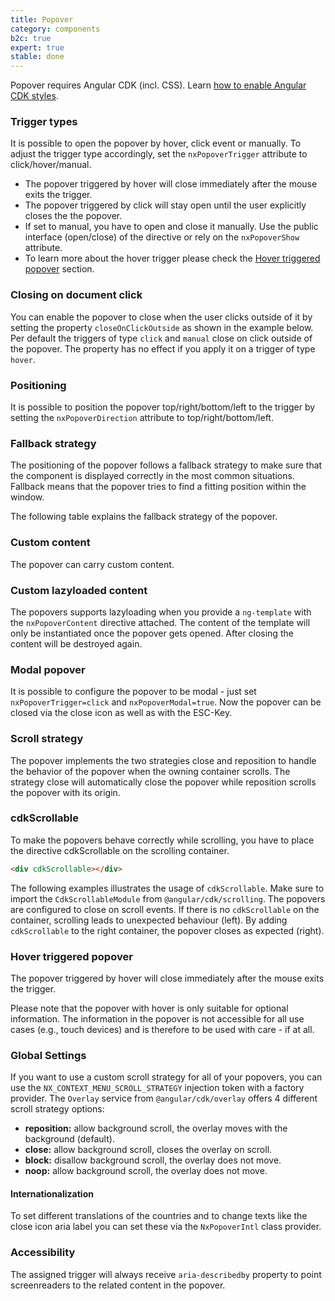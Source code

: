 ```yaml
---
title: Popover
category: components
b2c: true
expert: true
stable: done
---
```


Popover requires Angular CDK (incl. CSS). Learn [how to enable Angular CDK styles](./documentation/overlay/overview#angular-cdk).

### Trigger types

It is possible to open the popover by hover, click event or manually. To adjust the trigger type accordingly, set the `nxPopoverTrigger` attribute to click/hover/manual.

-   The popover triggered by hover will close immediately after the mouse exits the trigger.
-   The popover triggered by click will stay open until the user explicitly closes the the popover.
-   If set to manual, you have to open and close it manually. Use the public interface (open/close) of the directive or rely on the `nxPopoverShow` attribute.
-   To learn more about the hover trigger please check the [Hover triggered popover](./documentation/popover/overview#hover-triggered-popover) section.
<!-- example(popover-trigger) -->

### Closing on document click

You can enable the popover to close when the user clicks outside of it by setting the property `closeOnClickOutside` as shown in the example below. Per default the triggers of type `click` and `manual` close on click outside of the popover. The property has no effect if you apply it on a trigger of type `hover`.

<!-- example(popover-click-outside) -->

### Positioning

It is possible to position the popover top/right/bottom/left to the trigger by setting the `nxPopoverDirection` attribute to top/right/bottom/left.

<!-- example(popover-positioning) -->

### Fallback strategy

The positioning of the popover follows a fallback strategy to make sure that the component is displayed correctly in the most common situations. Fallback means that the popover tries to find a fitting position within the window.

The following table explains the fallback strategy of the popover.

<!-- example(popover-table, { "hideHeader": true }) -->

### Custom content

The popover can carry custom content.

<!-- example(popover-custom) -->

### Custom lazyloaded content

The popovers supports lazyloading when you provide a `ng-template` with the `nxPopoverContent` directive attached. The content of the template will only be instantiated once the popover gets opened. After closing the content will be destroyed again.

<!-- example(popover-lazyload) -->

### Modal popover

It is possible to configure the popover to be modal - just set `nxPopoverTrigger=click` and `nxPopoverModal=true`. Now the popover can be closed via the close icon as well as with the ESC-Key.

<!-- example(popover-modal) -->

### Scroll strategy

The popover implements the two strategies close and reposition to handle the behavior of the popover when the owning container scrolls. The strategy close will automatically close the popover while reposition scrolls the popover with its origin.

<!-- example(popover-scroll) -->

### cdkScrollable

To make the popovers behave correctly while scrolling, you have to place the directive cdkScrollable on the scrolling container.

```html
<div cdkScrollable></div>
```

The following examples illustrates the usage of `cdkScrollable`. Make sure to import the `CdkScrollableModule` from `@angular/cdk/scrolling`. The popovers are configured to close on scroll events. If there is no `cdkScrollable` on the container, scrolling leads to unexpected behaviour (left). By adding `cdkScrollable` to the right container, the popover closes as expected (right).

<!-- example(popover-scrollable) -->

### Hover triggered popover

The popover triggered by hover will close immediately after the mouse exits the trigger.

Please note that the popover with hover is only suitable for optional information. The information in the popover is not accessible for all use cases (e.g., touch devices) and is therefore to be used with care - if at all.

<!-- example(popover-hover) -->

### Global Settings

If you want to use a custom scroll strategy for all of your popovers, you can use the `NX_CONTEXT_MENU_SCROLL_STRATEGY` injection token with a factory provider. The `Overlay` service from `@angular/cdk/overlay` offers 4 different scroll strategy options:

-   **reposition:** allow background scroll, the overlay moves with the background (default).
-   **close:** allow background scroll, closes the overlay on scroll.
-   **block:** disallow background scroll, the overlay does not move.
-   **noop:** allow background scroll, the overlay does not move.

<!-- example(popover-scroll-strategy-provider) -->

#### Internationalization

To set different translations of the countries and to change texts like the close icon aria label you can set these via the `NxPopoverIntl` class provider.

<!-- example(popover-i18n) -->

### Accessibility

The assigned trigger will always receive `aria-describedby` property to point screenreaders to the related content in the popover.
